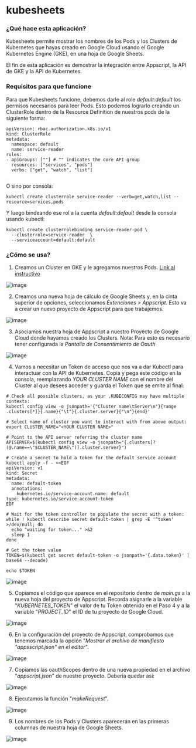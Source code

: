 # kubesheets

### ¿Qué hace esta aplicación?

Kubesheets permite mostrar los nombres de los Pods y los Clusters de Kubernetes que hayas creado en Google Cloud usando el Google Kubernetes Engine (GKE), en una hoja de Google Sheets.

El fin de esta aplicación es demostrar la integración entre Appscript, la API de GKE y la API de Kubernetes.

### Requisitos para que funcione

Para que Kubesheets funcione, debemos darle al role *default:default* los permisos necesarios para leer Pods. Esto podemos lograrlo creando un ClusterRole dentro de la Resource Definition de nuestros pods de la siguiente forma:

```
apiVersion: rbac.authorization.k8s.io/v1
kind: ClusterRole
metadata:
  namespace: default
  name: service-reader
rules:
- apiGroups: [""] # "" indicates the core API group
  resources: ["services", "pods"]
  verbs: ["get", "watch", "list"]
  
```

O sino por consola:

```
kubectl create clusterrole service-reader --verb=get,watch,list --resource=services,pods
```

Y luego bindeando ese rol a la cuenta *default:default* desde la consola usando kubectl:

```
kubectl create clusterrolebinding service-reader-pod \
  --clusterrole=service-reader  \
  --serviceaccount=default:default
```

### ¿Cómo se usa?

1. Creamos un Cluster en GKE y le agregamos nuestros Pods. <a href="https://cloud.google.com/binary-authorization/docs/getting-started-cli?hl=es-419">Link al instructivo</a>

![image](https://user-images.githubusercontent.com/125300618/218554601-11967200-bbb6-4899-b54d-53b108d3f7f9.png)


2. Creamos una nueva hoja de cálculo de Google Sheets y, en la cinta superior de opciones, seleccionamos *Extenciones > Appscript*. Esto va a crear un nuevo proyecto de Appscript para que trabajemos.

![image](https://user-images.githubusercontent.com/125300618/218547280-5ed66d41-db73-4ab0-b8a0-48e9c9d61522.png)

3. Asociamos nuestra hoja de Appscript a nuestro Proyecto de Google Cloud donde hayamos creado los Clusters. Nota: Para esto es necesario tener configurada la *Pantalla de Consentimiento de Oauth*

![image](https://user-images.githubusercontent.com/125300618/218549793-3481266c-e4f9-4839-a762-d62518a148d2.png)

4. Vamos a necesitar un Token de acceso que nos va a dar Kubectl para interactuar con la API de Kubernetes. Copia y pega este código en la consola, reemplazando *YOUR CLUSTER NAME* con el nombre del Cluster al que desees acceder y guarda el Token que se emite al final:

```
# Check all possible clusters, as your .KUBECONFIG may have multiple contexts:
kubectl config view -o jsonpath='{"Cluster name\tServer\n"}{range .clusters[*]}{.name}{"\t"}{.cluster.server}{"\n"}{end}'

# Select name of cluster you want to interact with from above output:
export CLUSTER_NAME="<YOUR CLUSTER NAME>"

# Point to the API server referring the cluster name
APISERVER=$(kubectl config view -o jsonpath="{.clusters[?(@.name==\"$CLUSTER_NAME\")].cluster.server}")

# Create a secret to hold a token for the default service account
kubectl apply -f - <<EOF
apiVersion: v1
kind: Secret
metadata:
  name: default-token
  annotations:
    kubernetes.io/service-account.name: default
type: kubernetes.io/service-account-token
EOF

# Wait for the token controller to populate the secret with a token:
while ! kubectl describe secret default-token | grep -E '^token' >/dev/null; do
  echo "waiting for token..." >&2
  sleep 1
done

# Get the token value
TOKEN=$(kubectl get secret default-token -o jsonpath='{.data.token}' | base64 --decode)

echo $TOKEN
```

![image](https://user-images.githubusercontent.com/125300618/218555118-2b4ec39e-00fb-439b-8a2f-07d836c4464c.png)


5. Copiamos el código que aparece en el repositorio dentro de *main.gs* a la nueva hoja del proyecto de Appscript. Recorda asignarle a la variable "*KUBERNETES_TOKEN*" el valor de tu Token obtenido en el Paso 4 y a la variable "*PROJECT_ID*" el ID de tu proyecto de Google Cloud.

![image](https://user-images.githubusercontent.com/125300618/218555388-6cfad885-b1cb-4252-b97d-c1a8dc12a88d.png)

6. En la configuración del proyecto de Appscript, comprobamos que tenemos marcada la opción "*Mostrar el archivo de manifiesto "appsscript.json" en el editor*".

  ![image](https://user-images.githubusercontent.com/125300618/218546963-3d74d7e7-acdc-4715-879c-4838c9e63ea2.png)

7. Copiamos las oauthScopes dentro de una nueva propiedad en el archivo "*appscript.json*" de nuestro proyecto. Debería quedar así:

![image](https://user-images.githubusercontent.com/125300618/218547126-e8b76dbb-8676-493c-a3b8-fcc20d66923f.png)

8. Ejecutamos la función "*makeRequest*". 

![image](https://user-images.githubusercontent.com/125300618/218550586-ee158f21-5aa3-42a4-bbfa-ecf644a1e1fb.png)

9. Los nombres de los Pods y Clusters aparecerán en las primeras columnas de nuestra hoja de Google Sheets.

![image](https://user-images.githubusercontent.com/125300618/218628483-77f60ecb-654b-43f6-9613-11b7d956fc42.png)



